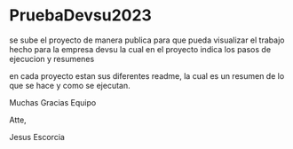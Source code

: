 # PruebaDevsu2023
se sube el proyecto de manera publica para que pueda visualizar el trabajo hecho para la empresa devsu la cual en el proyecto indica los pasos de ejecucion y resumenes

en cada proyecto estan sus diferentes readme, la cual es un resumen de lo que se hace y como se ejecutan.


Muchas Gracias Equipo

Atte,

Jesus Escorcia
